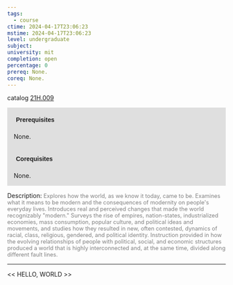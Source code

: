 ```yaml
---
tags:
  - course
ctime: 2024-04-17T23:06:23
mstime: 2024-04-17T23:06:23
level: undergraduate
subject: 
university: mit
completion: open
percentage: 0
prereq: None.
coreq: None.
---
```


catalog [21H.009](http://student.mit.edu/catalog/m21Ha.html#21H.009)

<span style="display: block; padding: 15px; background-color: rgb(100, 100, 100, 0.2);"><font id="m_prereq2315_0" style="display: block; font-family: Arial, sans-serif; font-weight: bold; padding: 5px">Prerequisites</font><br><span id="prereq2315_0">None.</span></span>
<span style="display: block; padding: 15px; background-color: rgb(100, 100, 100, 0.2);"><font id="m_coreq2315_0" style="display: block; font-family: Arial, sans-serif; font-weight: bold; padding: 5px">Corequisites</font><br><span id="coreq2315_0">None.</span></span>

<font style="">Description:</font>
<font style="color: grey; font-size: 0.8rem;">Explores how the world, as we know it today, came to be. Examines what it means to be modern and the consequences of modernity on people's everyday lives. Introduces real and perceived changes that made the world recognizably "modern." Surveys the rise of empires, nation-states, industrialized economies, mass consumption, popular culture, and political ideas and movements, and studies how they resulted in new, often contested, dynamics of racial, class, religious, gendered, and political identity. Instruction provided in how the evolving relationships of people with political, social, and economic structures produced a world that is highly interconnected and, at the same time, divided along different fault lines.</font>



---

<< HELLO, WORLD >>
